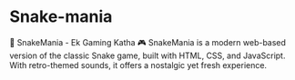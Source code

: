 # Snake-mania
🐍 SnakeMania - Ek Gaming Katha 🎮 SnakeMania is a modern web-based version of the classic Snake game, built with HTML, CSS, and JavaScript. With retro-themed sounds, it offers a nostalgic yet fresh experience.
